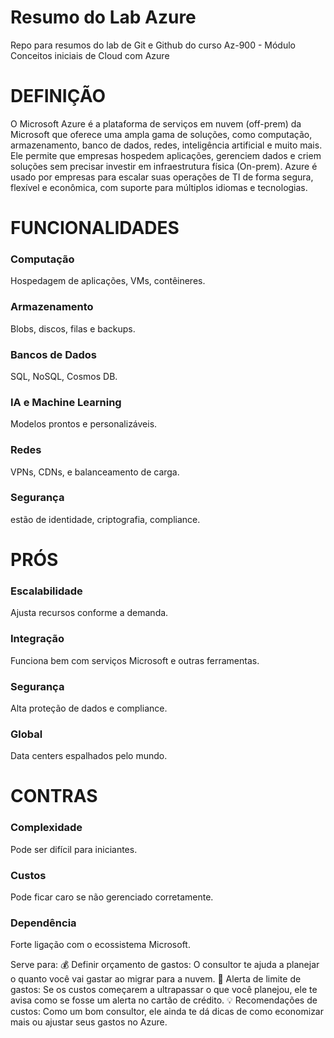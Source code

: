 # Resumo do Lab Azure
Repo para resumos do lab de Git e Github do curso Az-900 - Módulo Conceitos iniciais de Cloud com Azure

# DEFINIÇÃO

O Microsoft Azure é a plataforma de serviços em nuvem (off-prem) da Microsoft que oferece uma ampla gama de soluções, como computação, armazenamento, banco de dados, redes, inteligência artificial e muito mais.
Ele permite que empresas hospedem aplicações, gerenciem dados e criem soluções sem precisar investir em infraestrutura física (On-prem).
Azure é usado por empresas para escalar suas operações de TI de forma segura, flexível e econômica, com suporte para múltiplos idiomas e tecnologias.

# FUNCIONALIDADES

### Computação
Hospedagem de aplicações, VMs, contêineres.

### Armazenamento
Blobs, discos, filas e backups.

### Bancos de Dados
SQL, NoSQL, Cosmos DB.

### IA e Machine Learning
Modelos prontos e personalizáveis.

### Redes
VPNs, CDNs, e balanceamento de carga.

### Segurança
estão de identidade, criptografia, compliance.

# PRÓS

### Escalabilidade
Ajusta recursos conforme a demanda.

### Integração
Funciona bem com serviços Microsoft e outras ferramentas.

### Segurança
Alta proteção de dados e compliance.

### Global
Data centers espalhados pelo mundo.

# CONTRAS

### Complexidade
Pode ser difícil para iniciantes.

### Custos
Pode ficar caro se não gerenciado corretamente.

### Dependência
Forte ligação com o ecossistema Microsoft.


Serve para:
💰 Definir orçamento de gastos: O consultor te ajuda a planejar o quanto você vai gastar ao migrar para a nuvem.
🚨 Alerta de limite de gastos: Se os custos começarem a ultrapassar o que você planejou, ele te avisa como se fosse um alerta no cartão de crédito.
💡 Recomendações de custos: Como um bom consultor, ele ainda te dá dicas de como economizar mais ou ajustar seus gastos no Azure.
